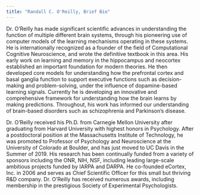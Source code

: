 ```yaml
---
title: "Randall C. O'Reilly, Brief Bio"
---
```


Dr. O’Reilly has made significant scientific advances in understanding the function of multiple different brain systems, through his pioneering use of computer models of the learning mechanisms operating in these systems.  He is internationally recognized as a founder of the field of Computational Cognitive Neuroscience, and wrote the definitive textbook in this area.  His early work on learning and memory in the hippocampus and neocortex established an important foundation for modern theories.  He then developed core models for understanding how the prefrontal cortex and basal ganglia function to support executive functions such as decision-making and problem-solving, under the influence of dopamine-based learning signals. Currently he is developing an innovative and comprehensive framework for understanding how the brain learns by making predictions.  Throughout, his work has informed our understanding of brain-based disorders such as schizophrenia and Parkinson’s disease.

Dr. O’Reilly received his Ph.D. from Carnegie Mellon University after graduating from Harvard University with highest honors in Psychology.  After a postdoctoral position at the Massachusetts Institute of Technology, he was promoted to Professor of Psychology and Neuroscience at the University of Colorado at Boulder, and has just moved to UC Davis in the Summer of 2019.  His research has been continually funded from a variety of sponsors including the ONR, NIH, NSF, including leading large-scale ambitious projects funded by IARPA and DARPA.  He co-founded eCortex, Inc. in 2006 and serves as Chief Scientific Officer for this small but thriving R&D company.  Dr. O’Reilly has received numerous awards, including membership in the prestigious Society of Experimental Psychologists.


